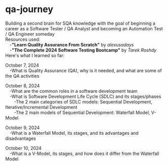 # qa-journey
Building a second brain for SQA knowledge with the goal of beginning a career as a Software Tester / QA Analyst and becoming an Automation Test / QA Engineer someday<br>
Resources used:<br>
&emsp;-<b>"Learn Quality Assurance From Scratch"</b> by <i>alexusadays</i><br>
&emsp;-<b>"The Complete 2024 Software Testing Bootcamp"</b> by <i>Tarek Roshdy</i><br>
Here's what I learned so far:

October 7, 2024<br>
&emsp;-What is Quality Assurance (QA), why is it needed, and what are some of the QA activities

October 8, 2024<br>
&emsp;-What are the common roles in a software development team<br>
&emsp;-What is Software Development Life Cycle (SDLC) and its stages/phases<br>
&emsp;&emsp;-The 2 main categories of SDLC models: Sequential Development, Iterative/Incremental Development<br>
&emsp;&emsp;-The 2 main models of Sequential Development: Waterfall Model, V-Model<br>

October 9, 2024<br>
&emsp;-What is a Waterfall Model, its stages, and its advantages and disadvantages<br>

October 10, 2024<br>
&emsp;-What is a V-Model, its stages, and how does it differ from the Waterfall Model<br>
